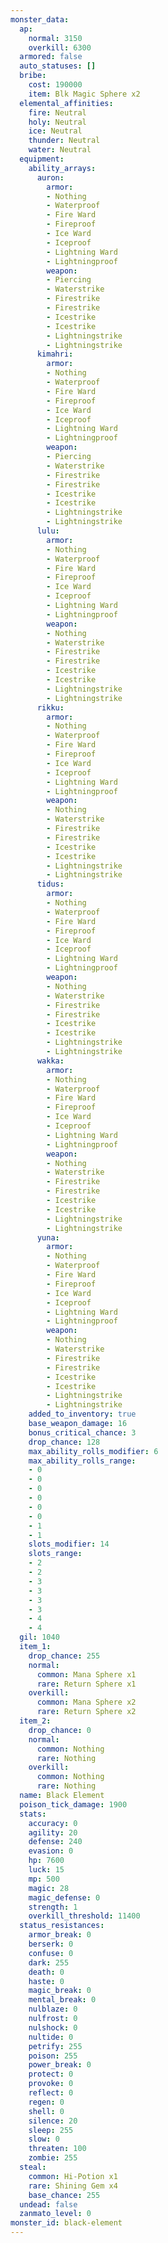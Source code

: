 ```yaml
---
monster_data:
  ap:
    normal: 3150
    overkill: 6300
  armored: false
  auto_statuses: []
  bribe:
    cost: 190000
    item: Blk Magic Sphere x2
  elemental_affinities:
    fire: Neutral
    holy: Neutral
    ice: Neutral
    thunder: Neutral
    water: Neutral
  equipment:
    ability_arrays:
      auron:
        armor:
        - Nothing
        - Waterproof
        - Fire Ward
        - Fireproof
        - Ice Ward
        - Iceproof
        - Lightning Ward
        - Lightningproof
        weapon:
        - Piercing
        - Waterstrike
        - Firestrike
        - Firestrike
        - Icestrike
        - Icestrike
        - Lightningstrike
        - Lightningstrike
      kimahri:
        armor:
        - Nothing
        - Waterproof
        - Fire Ward
        - Fireproof
        - Ice Ward
        - Iceproof
        - Lightning Ward
        - Lightningproof
        weapon:
        - Piercing
        - Waterstrike
        - Firestrike
        - Firestrike
        - Icestrike
        - Icestrike
        - Lightningstrike
        - Lightningstrike
      lulu:
        armor:
        - Nothing
        - Waterproof
        - Fire Ward
        - Fireproof
        - Ice Ward
        - Iceproof
        - Lightning Ward
        - Lightningproof
        weapon:
        - Nothing
        - Waterstrike
        - Firestrike
        - Firestrike
        - Icestrike
        - Icestrike
        - Lightningstrike
        - Lightningstrike
      rikku:
        armor:
        - Nothing
        - Waterproof
        - Fire Ward
        - Fireproof
        - Ice Ward
        - Iceproof
        - Lightning Ward
        - Lightningproof
        weapon:
        - Nothing
        - Waterstrike
        - Firestrike
        - Firestrike
        - Icestrike
        - Icestrike
        - Lightningstrike
        - Lightningstrike
      tidus:
        armor:
        - Nothing
        - Waterproof
        - Fire Ward
        - Fireproof
        - Ice Ward
        - Iceproof
        - Lightning Ward
        - Lightningproof
        weapon:
        - Nothing
        - Waterstrike
        - Firestrike
        - Firestrike
        - Icestrike
        - Icestrike
        - Lightningstrike
        - Lightningstrike
      wakka:
        armor:
        - Nothing
        - Waterproof
        - Fire Ward
        - Fireproof
        - Ice Ward
        - Iceproof
        - Lightning Ward
        - Lightningproof
        weapon:
        - Nothing
        - Waterstrike
        - Firestrike
        - Firestrike
        - Icestrike
        - Icestrike
        - Lightningstrike
        - Lightningstrike
      yuna:
        armor:
        - Nothing
        - Waterproof
        - Fire Ward
        - Fireproof
        - Ice Ward
        - Iceproof
        - Lightning Ward
        - Lightningproof
        weapon:
        - Nothing
        - Waterstrike
        - Firestrike
        - Firestrike
        - Icestrike
        - Icestrike
        - Lightningstrike
        - Lightningstrike
    added_to_inventory: true
    base_weapon_damage: 16
    bonus_critical_chance: 3
    drop_chance: 128
    max_ability_rolls_modifier: 6
    max_ability_rolls_range:
    - 0
    - 0
    - 0
    - 0
    - 0
    - 0
    - 1
    - 1
    slots_modifier: 14
    slots_range:
    - 2
    - 2
    - 3
    - 3
    - 3
    - 3
    - 4
    - 4
  gil: 1040
  item_1:
    drop_chance: 255
    normal:
      common: Mana Sphere x1
      rare: Return Sphere x1
    overkill:
      common: Mana Sphere x2
      rare: Return Sphere x2
  item_2:
    drop_chance: 0
    normal:
      common: Nothing
      rare: Nothing
    overkill:
      common: Nothing
      rare: Nothing
  name: Black Element
  poison_tick_damage: 1900
  stats:
    accuracy: 0
    agility: 20
    defense: 240
    evasion: 0
    hp: 7600
    luck: 15
    mp: 500
    magic: 28
    magic_defense: 0
    strength: 1
    overkill_threshold: 11400
  status_resistances:
    armor_break: 0
    berserk: 0
    confuse: 0
    dark: 255
    death: 0
    haste: 0
    magic_break: 0
    mental_break: 0
    nulblaze: 0
    nulfrost: 0
    nulshock: 0
    nultide: 0
    petrify: 255
    poison: 255
    power_break: 0
    protect: 0
    provoke: 0
    reflect: 0
    regen: 0
    shell: 0
    silence: 20
    sleep: 255
    slow: 0
    threaten: 100
    zombie: 255
  steal:
    common: Hi-Potion x1
    rare: Shining Gem x4
    base_chance: 255
  undead: false
  zanmato_level: 0
monster_id: black-element
---
```

